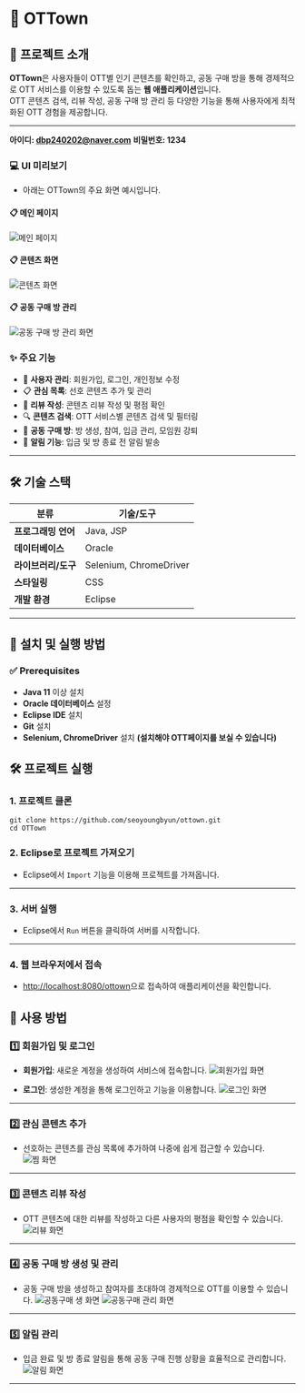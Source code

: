 # 🌟 OTTown

## 📌 프로젝트 소개

**OTTown**은 사용자들이 OTT별 인기 콘텐츠를 확인하고, 공동 구매 방을 통해 경제적으로 OTT 서비스를 이용할 수 있도록 돕는 **웹 애플리케이션**입니다.  
OTT 콘텐츠 검색, 리뷰 작성, 공동 구매 방 관리 등 다양한 기능을 통해 사용자에게 최적화된 OTT 경험을 제공합니다.

---
**아이디: dbp240202@naver.com**
**비밀번호: 1234**

### 💻 UI 미리보기
- 아래는 OTTown의 주요 화면 예시입니다.

#### 📋 메인 페이지
![메인 페이지](https://github.com/user-attachments/assets/9c9e15a4-0586-47bc-b867-0a8f934ee20d)

#### 📋 콘텐츠 화면
![콘텐츠 화면](https://github.com/user-attachments/assets/5e4b7b08-7815-4c83-b030-5cb637842414)

#### 📋 공동 구매 방 관리
![공동 구매 방 관리 화면](https://github.com/user-attachments/assets/3fb517f4-45e2-43b7-841f-100520683bc3)


### ✨ 주요 기능
- 🔐 **사용자 관리**: 회원가입, 로그인, 개인정보 수정
- 📋 **관심 목록**: 선호 콘텐츠 추가 및 관리
- 📝 **리뷰 작성**: 콘텐츠 리뷰 작성 및 평점 확인
- 🔍 **콘텐츠 검색**: OTT 서비스별 콘텐츠 검색 및 필터링
- 🤝 **공동 구매 방**: 방 생성, 참여, 입금 관리, 모임원 강퇴
- 📢 **알림 기능**: 입금 및 방 종료 전 알림 발송

---

## 🛠️ 기술 스택

| **분류**            | **기술/도구**                     |
|---------------------|----------------------------------|
| **프로그래밍 언어**  | Java, JSP                       |
| **데이터베이스**     | Oracle                          |
| **라이브러리/도구**  | Selenium, ChromeDriver          |
| **스타일링**         | CSS                             |
| **개발 환경**        | Eclipse                         |

---

## 🚀 설치 및 실행 방법

### ✅ Prerequisites
- **Java 11** 이상 설치
- **Oracle 데이터베이스** 설정
- **Eclipse IDE** 설치
- **Git** 설치
- **Selenium, ChromeDriver** 설치 ****(설치해야 OTT페이지를 보실 수 있습니다)****

## 🛠️ 프로젝트 실행

### 1. 프로젝트 클론
````
git clone https://github.com/seoyoungbyun/ottown.git
cd OTTown
````

### 2. Eclipse로 프로젝트 가져오기
- Eclipse에서 `Import` 기능을 이용해 프로젝트를 가져옵니다.

---

### 3. 서버 실행
- Eclipse에서 `Run` 버튼을 클릭하여 서버를 시작합니다.

---

### 4. 웹 브라우저에서 접속
- [http://localhost:8080/ottown](http://localhost:8080/ottown)으로 접속하여 애플리케이션을 확인합니다.




## 📝 사용 방법

### 1️⃣ 회원가입 및 로그인
- **회원가입**: 새로운 계정을 생성하여 서비스에 접속합니다.
![회원가입 화면](https://github.com/user-attachments/assets/893ad6dc-89ef-4aaa-80b4-8c21776a2b5e)

- **로그인**: 생성한 계정을 통해 로그인하고 기능을 이용합니다.
![로그인 화면](https://github.com/user-attachments/assets/80e33386-b3c4-481f-ab2b-594b760f248e)

---

### 2️⃣ 관심 콘텐츠 추가
- 선호하는 콘텐츠를 관심 목록에 추가하여 나중에 쉽게 접근할 수 있습니다.
![찜 화면](https://github.com/user-attachments/assets/ae6a0d8a-2508-4f00-a722-a312d31d9ede)
---

### 3️⃣ 콘텐츠 리뷰 작성
- OTT 콘텐츠에 대한 리뷰를 작성하고 다른 사용자의 평점을 확인할 수 있습니다.
![리뷰 화면](https://github.com/user-attachments/assets/baa192ff-95da-4476-a9b9-46685003b17d)
---

### 4️⃣ 공동 구매 방 생성 및 관리
- 공동 구매 방을 생성하고 참여자를 초대하여 경제적으로 OTT를 이용할 수 있습니다.
![공동구매 생 화면](https://github.com/user-attachments/assets/725cbca0-1f79-4bb7-a3fa-1a4b5ba8527a)
![공동구매 관리 화면](https://github.com/user-attachments/assets/b28b0828-eda3-430b-a07a-96f8076f4c3a)
---

### 5️⃣ 알림 관리
- 입금 완료 및 방 종료 알림을 통해 공동 구매 진행 상황을 효율적으로 관리합니다.
![알림 화면](https://github.com/user-attachments/assets/a1c3c7b9-a396-4431-aeff-248cd828bbd2)

---
